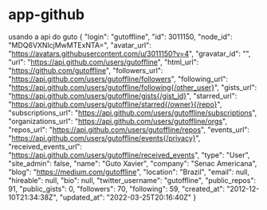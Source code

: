 # app-github
 
usando a api do guto 
{
  "login": "gutoffline",
  "id": 3011150,
  "node_id": "MDQ6VXNlcjMwMTExNTA=",
  "avatar_url": "https://avatars.githubusercontent.com/u/3011150?v=4",
  "gravatar_id": "",
  "url": "https://api.github.com/users/gutoffline",
  "html_url": "https://github.com/gutoffline",
  "followers_url": "https://api.github.com/users/gutoffline/followers",
  "following_url": "https://api.github.com/users/gutoffline/following{/other_user}",
  "gists_url": "https://api.github.com/users/gutoffline/gists{/gist_id}",
  "starred_url": "https://api.github.com/users/gutoffline/starred{/owner}{/repo}",
  "subscriptions_url": "https://api.github.com/users/gutoffline/subscriptions",
  "organizations_url": "https://api.github.com/users/gutoffline/orgs",
  "repos_url": "https://api.github.com/users/gutoffline/repos",
  "events_url": "https://api.github.com/users/gutoffline/events{/privacy}",
  "received_events_url": "https://api.github.com/users/gutoffline/received_events",
  "type": "User",
  "site_admin": false,
  "name": "Guto Xavier",
  "company": "Senac Americana",
  "blog": "https://medium.com/gutoffline",
  "location": "Brazil",
  "email": null,
  "hireable": null,
  "bio": null,
  "twitter_username": "gutoffline",
  "public_repos": 91,
  "public_gists": 0,
  "followers": 70,
  "following": 59,
  "created_at": "2012-12-10T21:34:38Z",
  "updated_at": "2022-03-25T20:16:40Z"
}